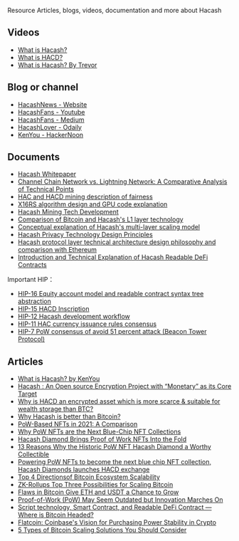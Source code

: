 Resource
Articles, blogs, videos, documentation and more about Hacash



<style>
#mdcon ul li {  
    margin: 10px;
}
</style>



## Videos

- [What is Hacash?](https://www.youtube.com/watch?v=zXo9E3hxDGo)
- [What is HACD?](https://www.youtube.com/watch?v=SOwL6buMfeg)
- [What is Hacash? By Trevor](https://www.youtube.com/watch?v=ABrxpALsNPE)

## Blog or channel

- [HacashNews - Website](https://hacashnews.com)
- [HacashFans - Youtube](https://www.youtube.com/@hacashfans5534)
- [HacashFans - Medium](https://medium.com/@HacashFans)
- [HacashLover - Odaily](https://www.odaily.news/user/2147504236)
- [KenYou - HackerNoon](https://hackernoon.com/u/kenyou)


## Documents

- [Hacash Whitepaper]([:=lang.links.wp:])
- [Channel Chain Network vs. Lightning Network: A Comparative Analysis of Technical Points](https://github.com/hacash/paper/blob/master/tech/channel_chain_vs_lightning_network.md)
- [HAC and HACD mining description of fairness](https://github.com/hacash/paper/blob/master/tech/HAC_HACD_mining_fairness_description.md)
- [X16RS algorithm design and GPU code explanation](https://github.com/hacash/paper/blob/master/tech/x16rs_algorithm_description.md)
- [Hacash Mining Tech Development](https://github.com/hacash/paper/blob/master/tech/mining_tech_development_description.md)
- [Comparison of Bitcoin and Hacash's L1 layer technology](https://github.com/hacash/doc-chinese/blob/main/tech/bitcoin_and_hacash_L1_comparison.md)
- [Conceptual explanation of Hacash's multi-layer scaling model](https://github.com/hacash/doc-chinese/blob/main/tech/multi_layer_scaling_concept_definition.md)
- [Hacash Privacy Technology Design Principles](https://github.com/hacash/doc-chinese/blob/main/tech/privacy_technology_explanation.md)
- [Hacash protocol layer technical architecture design philosophy and comparison with Ethereum](https://github.com/hacash/doc-chinese/blob/main/tech/protocol_architecture_design_principles.md)
- [Introduction and Technical Explanation of Hacash Readable DeFi Contracts](https://github.com/hacash/paper/blob/master/tech/readability_contract_introduction.md)

Important HIP：

- [HIP-16 Equity account model and readable contract syntax tree abstraction](https://github.com/hacash/paper/blob/master/HIP/protocol/account_and_syntax_tree_abstraction.md)
- [HIP-15 HACD Inscription](https://github.com/hacash/paper/blob/master/HIP/diamond/hacd_inscription.md)
- [HIP-12 Hacash development workflow](https://github.com/hacash/paper/blob/master/HIP/development/HIP-12_Hacash_development_workflow_and_code_permission.pdf)
- [HIP-11 HAC currency issuance rules consensus](https://github.com/hacash/paper/blob/master/HIP/currency/HAC_currency_issuance_rules_consensus_proposal.pdf)
- [HIP-7 PoW consensus of avoid 51 percent attack (Beacon Tower Protocol)](https://github.com/hacash/paper/blob/master/HIP/protocol/tech/PoW_of_avoid_51_percent_attack.md)



## Articles

- [What is Hacash? by KenYou](https://kenyou.medium.com/what-is-hacash-52bcd7b438ea)
- [Hacash : An Open source Encryption Project with “Monetary” as its Core Target](https://vaibhavc.medium.com/hacash-an-open-source-encryption-project-with-monetary-as-its-core-target-c11c03188f1d)
- [Why is HACD an encrypted asset which is more scarce & suitable for wealth storage than BTC?](https://hacashtalk.com/t/why-is-hacd-an-encrypted-asset-which-is-more-scarce-suitable-for-wealth-storage-than-btc/65)
- [Why Hacash is better than Bitcoin?](https://hacashtalk.com/t/why-hacash-is-better-than-bitcoin/48)
- [PoW-Based NFTs in 2021: A Comparison](https://hackernoon.com/pow-based-nfts-in-2021-a-comparison)
- [Why PoW NFTs are the Next Blue-Chip NFT Collections](https://hackernoon.com/why-pow-nfts-are-the-next-blue-chip-nft-collections)
- [Hacash Diamond Brings Proof of Work NFTs Into the Fold](https://nftplazas.com/hacash-diamond-proof-of-work-nfts/)
- [13 Reasons Why the Historic PoW NFT Hacash Diamond a Worthy Collectible](https://nfthours.com/13-reasons-why-the-historic-pow-nft-hacash-diamond-a-worthy-collectible/)
- [Powering PoW NFTs to become the next blue chip NFT collection, Hacash Diamonds launches HACD exchange](https://www.nftradar.org/powering-pow-nfts-to-become-the-next-blue-chip-nft-collection/)
- [Top 4 Directionsof Bitcoin Ecosystem Scalability](https://hackernoon.com/top-4-directions-of-bitcoin-ecosystem-scalability)
- [ZK-Rollups Top Three Possibilities for Scaling Bitcoin](https://hackernoon.com/zk-rollups-top-three-possibilities-for-scaling-bitcoin)
- [Flaws in Bitcoin Give ETH and USDT a Chance to Grow](https://hackernoon.com/flaws-in-bitcoin-give-eth-and-usdt-a-chance-to-grow)
- [Proof-of-Work (PoW) May Seem Outdated but Innovation Marches On](https://hackernoon.com/proof-of-work-pow-may-seem-outdated-but-innovation-marches-on)
- [Script technology, Smart Contract, and Readable DeFi Contract — Where is Bitcoin Headed?](https://hackernoon.com/script-technology-smart-contract-and-readable-defi-contract-where-is-bitcoin-headed)
- [Flatcoin: Coinbase's Vision for Purchasing Power Stability in Crypto](https://hackernoon.com/flatcoin-coinbases-vision-for-purchasing-power-stability-in-crypto)
- [5 Types of Bitcoin Scaling Solutions You Should Consider](https://hackernoon.com/5-types-of-bitcoin-scaling-solutions-you-should-consider)


